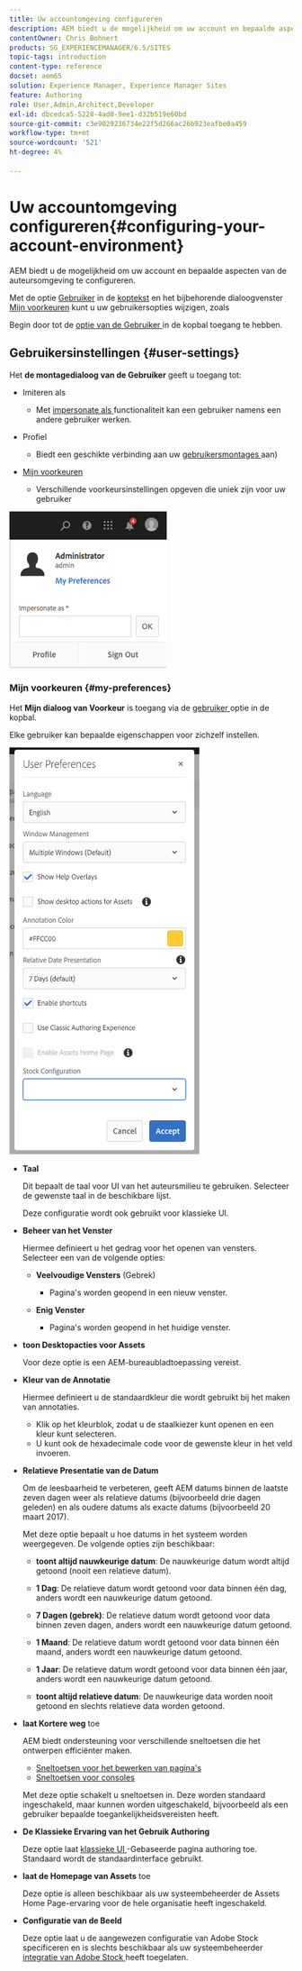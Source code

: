 ```yaml
---
title: Uw accountomgeving configureren
description: AEM biedt u de mogelijkheid om uw account en bepaalde aspecten van de auteursomgeving te configureren
contentOwner: Chris Bohnert
products: SG_EXPERIENCEMANAGER/6.5/SITES
topic-tags: introduction
content-type: reference
docset: aem65
solution: Experience Manager, Experience Manager Sites
feature: Authoring
role: User,Admin,Architect,Developer
exl-id: dbcedca5-5228-4ad0-9ee1-d32b519e60bd
source-git-commit: c3e9029236734e22f5d266ac26b923eafbe0a459
workflow-type: tm+mt
source-wordcount: '521'
ht-degree: 4%

---
```


# Uw accountomgeving configureren{#configuring-your-account-environment}

AEM biedt u de mogelijkheid om uw account en bepaalde aspecten van de auteursomgeving te configureren.

Met de optie [Gebruiker](/help/sites-authoring/user-properties.md#user-settings) in de [koptekst](/help/sites-authoring/basic-handling.md#the-header) en het bijbehorende dialoogvenster [Mijn voorkeuren](#userpreferences) kunt u uw gebruikersopties wijzigen, zoals

Begin door tot de [ optie van de Gebruiker ](/help/sites-authoring/user-properties.md#user-settings) in de kopbal toegang te hebben.

## Gebruikersinstellingen {#user-settings}

Het **de montagedialoog van de Gebruiker** geeft u toegang tot:

* Imiteren als

   * Met [ impersonate als ](/help/sites-administering/security.md#impersonating-another-user) functionaliteit kan een gebruiker namens een andere gebruiker werken.

* Profiel

   * Biedt een geschikte verbinding aan uw [ gebruikersmontages ](/help/sites-administering/security.md) aan)

* [Mijn voorkeuren](/help/sites-authoring/user-properties.md#my-preferences)

   * Verschillende voorkeursinstellingen opgeven die uniek zijn voor uw gebruiker

![ screen_shot_2018-03-20at103808 ](assets/screen_shot_2018-03-20at103808.png)

### Mijn voorkeuren {#my-preferences}

Het **Mijn dialoog van Voorkeur** is toegang via de [ gebruiker ](/help/sites-authoring/user-properties.md#user-settings) optie in de kopbal.

Elke gebruiker kan bepaalde eigenschappen voor zichzelf instellen.

![ scherm-shot_2019-03-05at100322 ](assets/screen-shot_2019-03-05at100322.png)

* **Taal**

  Dit bepaalt de taal voor UI van het auteursmilieu te gebruiken. Selecteer de gewenste taal in de beschikbare lijst.

  Deze configuratie wordt ook gebruikt voor klassieke UI.

* **Beheer van het Venster**

  Hiermee definieert u het gedrag voor het openen van vensters. Selecteer een van de volgende opties:

   * **Veelvoudige Vensters** (Gebrek)

      * Pagina&#39;s worden geopend in een nieuw venster.

   * **Enig Venster**

      * Pagina&#39;s worden geopend in het huidige venster.

* **toon Desktopacties voor Assets**

  Voor deze optie is een AEM-bureaubladtoepassing vereist.

* **Kleur van de Annotatie**

  Hiermee definieert u de standaardkleur die wordt gebruikt bij het maken van annotaties.

   * Klik op het kleurblok, zodat u de staalkiezer kunt openen en een kleur kunt selecteren.
   * U kunt ook de hexadecimale code voor de gewenste kleur in het veld invoeren.

* **Relatieve Presentatie van de Datum**

  Om de leesbaarheid te verbeteren, geeft AEM datums binnen de laatste zeven dagen weer als relatieve datums (bijvoorbeeld drie dagen geleden) en als oudere datums als exacte datums (bijvoorbeeld 20 maart 2017).

  Met deze optie bepaalt u hoe datums in het systeem worden weergegeven. De volgende opties zijn beschikbaar:

   * **toont altijd nauwkeurige datum**: De nauwkeurige datum wordt altijd getoond (nooit een relatieve datum).
   * **1 Dag**: De relatieve datum wordt getoond voor data binnen één dag, anders wordt een nauwkeurige datum getoond.

   * **7 Dagen (gebrek)**: De relatieve datum wordt getoond voor data binnen zeven dagen, anders wordt een nauwkeurige datum getoond.

   * **1 Maand**: De relatieve datum wordt getoond voor data binnen één maand, anders wordt een nauwkeurige datum getoond.

   * **1 Jaar**: De relatieve datum wordt getoond voor data binnen één jaar, anders wordt een nauwkeurige datum getoond.

   * **toont altijd relatieve datum**: De nauwkeurige data worden nooit getoond en slechts relatieve data worden getoond.

* **laat Kortere weg** toe

  AEM biedt ondersteuning voor verschillende sneltoetsen die het ontwerpen efficiënter maken.

   * [Sneltoetsen voor het bewerken van pagina&#39;s](/help/sites-authoring/page-authoring-keyboard-shortcuts.md)
   * [Sneltoetsen voor consoles](/help/sites-authoring/keyboard-shortcuts.md)

  Met deze optie schakelt u sneltoetsen in. Deze worden standaard ingeschakeld, maar kunnen worden uitgeschakeld, bijvoorbeeld als een gebruiker bepaalde toegankelijkheidsvereisten heeft.

* **De Klassieke Ervaring van het Gebruik Authoring**

  Deze optie laat [ klassieke UI ](/help/sites-classic-ui-authoring/classic-page-author-first-steps.md)-Gebaseerde pagina authoring toe. Standaard wordt de standaardinterface gebruikt.

* **laat de Homepage van Assets** toe

  Deze optie is alleen beschikbaar als uw systeembeheerder de Assets Home Page-ervaring voor de hele organisatie heeft ingeschakeld.

* **Configuratie van de Beeld**

  Deze optie laat u de aangewezen configuratie van Adobe Stock specificeren en is slechts beschikbaar als uw systeembeheerder [ integratie van Adobe Stock ](/help/assets/aem-assets-adobe-stock.md) heeft toegelaten.
